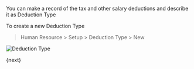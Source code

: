 You can make a record of the tax and other salary deductions and describe it as Deduction Type

To create a new Deduction Type

> Human Resource > Setup > Deduction Type > New

<img class="screenshot" alt="Deduction Type" src="{{url_prefix}}/assets/img/human-resources/deduction-type.png">


{next}
